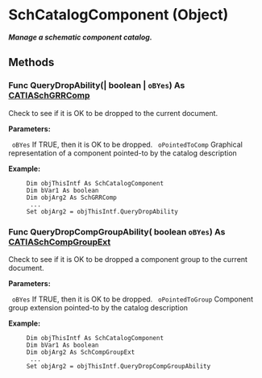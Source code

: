 # SchCatalogComponent (Object)

**_Manage a schematic component catalog._**

## Methods

### Func **QueryDropAbility**(| boolean | `oBYes`) As [CATIASchGRRComp](../CATSchPlatformInterfaces/interface_SchGRRComp_19674.md)

   Check to see if it is OK to be dropped to the current document.

**Parameters:**

` oBYes`      If TRUE, then it is OK to be dropped.
` oPointedToComp`      Graphical representation of a component pointed-to by the catalog description

**Example:**

```VBScript
     Dim objThisIntf As SchCatalogComponent
     Dim bVar1 As boolean
     Dim objArg2 As SchGRRComp
      ...
     Set objArg2 = objThisIntf.QueryDropAbility

```

### Func **QueryDropCompGroupAbility**( boolean  `oBYes`) As [CATIASchCompGroupExt](../CATSchPlatformInterfaces/interface_SchCompGroupExt_47737.md)

   Check to see if it is OK to be dropped a component group to the current document.

**Parameters:**

` oBYes`      If TRUE, then it is OK to be dropped.
` oPointedToGroup`      Component group extension pointed-to by the catalog description

**Example:**

```VBScript
     Dim objThisIntf As SchCatalogComponent
     Dim bVar1 As boolean
     Dim objArg2 As SchCompGroupExt
      ...
     Set objArg2 = objThisIntf.QueryDropCompGroupAbility

```